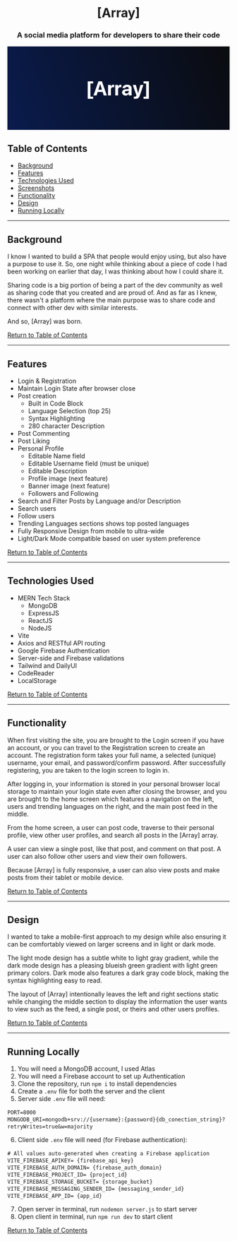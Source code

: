 <h1 align="center">[Array]</h1>
<h3 align="center">A social media platform for developers to share their code</h3>

<img src="https://github.com/bobbycoleman-dev/array-v2/blob/main/client/public/profileBanner.png" alt="array-banner" align="center"/>

## Table of Contents

-   [Background](#background)
-   [Features](#features)
-   [Technologies Used](#technologies-used)
-   [Screenshots](#Screenshots)
-   [Functionality](#Functionality)
-   [Design](#Design)
-   [Running Locally](#Running-Locally)

---

## Background

I know I wanted to build a SPA that people would enjoy using, but also have a purpose to use it. So, one night while thinking about a piece of code I had been working on earlier that day, I was thinking about how I could share it.

Sharing code is a big portion of being a part of the dev community as well as sharing code that you created and are proud of. And as far as I knew, there wasn't a platform where the main purpose was to share code and connect with other dev with similar interests.

And so, [Array] was born.

[Return to Table of Contents](#table-of-contents)

---

## Features

-   Login & Registration
-   Maintain Login State after browser close
-   Post creation
    -   Built in Code Block
    -   Language Selection (top 25)
    -   Syntax Highlighting
    -   280 character Description
-   Post Commenting
-   Post Liking
-   Personal Profile
    -   Editable Name field
    -   Editable Username field (must be unique)
    -   Editable Description
    -   Profile image (next feature)
    -   Banner image (next feature)
    -   Followers and Following
-   Search and Filter Posts by Language and/or Description
-   Search users
-   Follow users
-   Trending Languages sections shows top posted languages
-   Fully Responsive Design from mobile to ultra-wide
-   Light/Dark Mode compatible based on user system preference

[Return to Table of Contents](#table-of-contents)

---

## Technologies Used

-   MERN Tech Stack
    -   MongoDB
    -   ExpressJS
    -   ReactJS
    -   NodeJS
-   Vite
-   Axios and RESTful API routing
-   Google Firebase Authentication
-   Server-side and Firebase validations
-   Tailwind and DailyUI
-   CodeReader
-   LocalStorage

[Return to Table of Contents](#table-of-contents)

---

## Functionality

When first visiting the site, you are brought to the Login screen if you have an account, or you can travel to the Registration screen to create an account. The registration form takes your full name, a selected (unique) username, your email, and password/confirm password. After successfully registering, you are taken to the login screen to login in.

After logging in, your information is stored in your personal browser local storage to maintain your login state even after closing the browser, and you are brought to the home screen which features a navigation on the left, users and trending languages on the right, and the main post feed in the middle.

From the home screen, a user can post code, traverse to their personal profile, view other user profiles, and search all posts in the [Array] array.

A user can view a single post, like that post, and comment on that post. A user can also follow other users and view their own followers.

Because [Array] is fully responsive, a user can also view posts and make posts from their tablet or mobile device.

[Return to Table of Contents](#table-of-contents)

---

## Design

I wanted to take a mobile-first approach to my design while also ensuring it can be comfortably viewed on larger screens and in light or dark mode.

The light mode design has a subtle white to light gray gradient, while the dark mode design has a pleasing blueish green gradient with light green primary colors. Dark mode also features a dark gray code block, making the syntax highlighting easy to read.

The layout of [Array] intentionally leaves the left and right sections static while changing the middle section to display the information the user wants to view such as the feed, a single post, or theirs and other users profiles.

[Return to Table of Contents](#table-of-contents)

---

## Running Locally

1. You will need a MongoDB account, I used Atlas
2. You will need a Firebase account to set up Authentication
3. Clone the repository, run `npm i` to install dependencies
4. Create a `.env` file for both the server and the client
5. Server side `.env` file will need:

```env
PORT=8000
MONGODB_URI=mongodb+srv://{username}:{password}{db_conection_string}?retryWrites=true&w=majority
```

6. Client side `.env` file will need (for Firebase authentication):

```env
# All values auto-generated when creating a Firebase application
VITE_FIREBASE_APIKEY= {firebase_api_key}
VITE_FIREBASE_AUTH_DOMAIN= {firebase_auth_domain}
VITE_FIREBASE_PROJECT_ID= {project_id}
VITE_FIREBASE_STORAGE_BUCKET= {storage_bucket}
VITE_FIREBASE_MESSAGING_SENDER_ID= {messaging_sender_id}
VITE_FIREBASE_APP_ID= {app_id}
```

7. Open server in terminal, run `nodemon server.js` to start server
8. Open client in terminal, run `npm run dev` to start client

[Return to Table of Contents](#table-of-contents)

